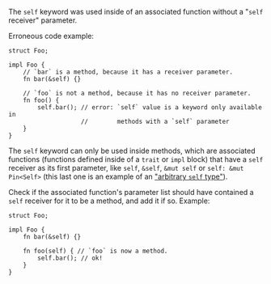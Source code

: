 The `self` keyword was used inside of an associated function without a "`self`
receiver" parameter.

Erroneous code example:

```compile_fail,E0424
struct Foo;

impl Foo {
    // `bar` is a method, because it has a receiver parameter.
    fn bar(&self) {}

    // `foo` is not a method, because it has no receiver parameter.
    fn foo() {
        self.bar(); // error: `self` value is a keyword only available in
                    //        methods with a `self` parameter
    }
}
```

The `self` keyword can only be used inside methods, which are associated
functions (functions defined inside of a `trait` or `impl` block) that have a
`self` receiver as its first parameter, like `self`, `&self`, `&mut self` or
`self: &mut Pin<Self>` (this last one is an example of an ["arbitrary `self`
type"](https://github.com/rust-lang/rust/issues/44874)).

Check if the associated function's parameter list should have contained a `self`
receiver for it to be a method, and add it if so. Example:

```
struct Foo;

impl Foo {
    fn bar(&self) {}

    fn foo(self) { // `foo` is now a method.
        self.bar(); // ok!
    }
}
```
